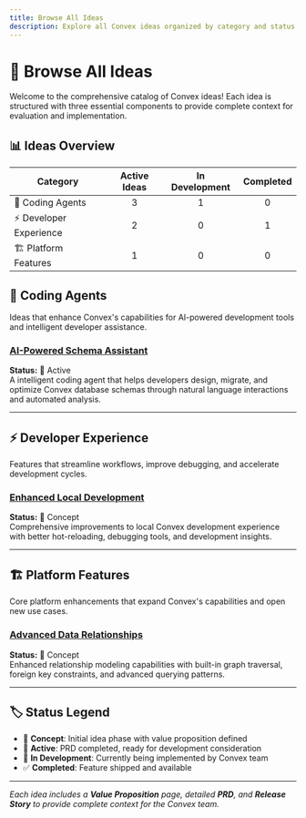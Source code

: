 ```yaml
---
title: Browse All Ideas
description: Explore all Convex ideas organized by category and status.
---
```


# 🚀 Browse All Ideas

Welcome to the comprehensive catalog of Convex ideas! Each idea is structured with three essential components to provide complete context for evaluation and implementation.

## 📊 Ideas Overview

| Category | Active Ideas | In Development | Completed |
|----------|:------------:|:--------------:|:---------:|
| 🤖 Coding Agents | 3 | 1 | 0 |
| ⚡ Developer Experience | 2 | 0 | 1 |
| 🏗️ Platform Features | 1 | 0 | 0 |

## 🤖 Coding Agents

Ideas that enhance Convex's capabilities for AI-powered development tools and intelligent developer assistance.

### [AI-Powered Schema Assistant](/coding-agents/schema-assistant/)
**Status:** 🔄 Active  
A intelligent coding agent that helps developers design, migrate, and optimize Convex database schemas through natural language interactions and automated analysis.

---

## ⚡ Developer Experience

Features that streamline workflows, improve debugging, and accelerate development cycles.

### [Enhanced Local Development](/developer-experience/local-dev-enhancements/)
**Status:** 💭 Concept  
Comprehensive improvements to local Convex development experience with better hot-reloading, debugging tools, and development insights.

---

## 🏗️ Platform Features

Core platform enhancements that expand Convex's capabilities and open new use cases.

### [Advanced Data Relationships](/platform-features/advanced-relationships/)
**Status:** 💭 Concept  
Enhanced relationship modeling capabilities with built-in graph traversal, foreign key constraints, and advanced querying patterns.

---

## 🏷️ Status Legend

- 💭 **Concept**: Initial idea phase with value proposition defined
- 🔄 **Active**: PRD completed, ready for development consideration
- 🚧 **In Development**: Currently being implemented by Convex team
- ✅ **Completed**: Feature shipped and available

---

*Each idea includes a **Value Proposition** page, detailed **PRD**, and **Release Story** to provide complete context for the Convex team.*